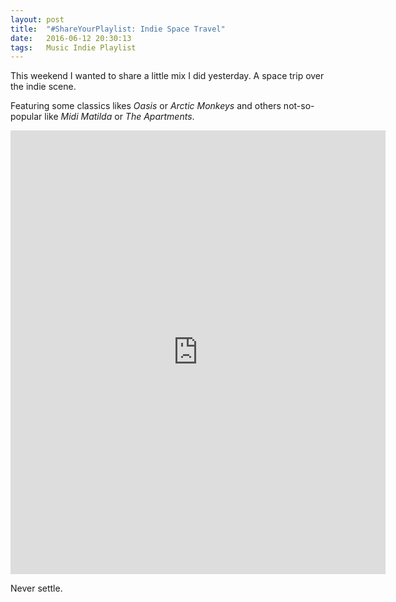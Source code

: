```yaml
---
layout: post
title:  "#ShareYourPlaylist: Indie Space Travel"
date:   2016-06-12 20:30:13
tags:   Music Indie Playlist
---
```


This weekend I wanted to share a little mix I did yesterday. A space trip over the indie scene.

Featuring some classics likes _Oasis_ or _Arctic Monkeys_ and others not-so-popular like _Midi Matilda_ or _The Apartments_.

<iframe src="https://embed.spotify.com/?uri=spotify%3Auser%3Afjaguero%3Aplaylist%3A74rYvlZFqXc8J9t5HHZbUE" width="600" height="710" frameborder="0" allowtransparency="true"></iframe>

Never settle.
